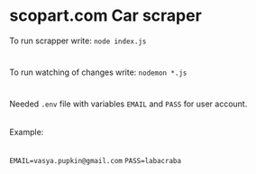 # scopart.com Car scraper

To run scrapper write:
`node index.js`

#

To run watching of changes write:
`nodemon *.js`

#

Needed `.env` file with variables `EMAIL` and `PASS` for user account.
######
Example:
######
`EMAIL=vasya.pupkin@gmail.com`
`PASS=labacraba`
